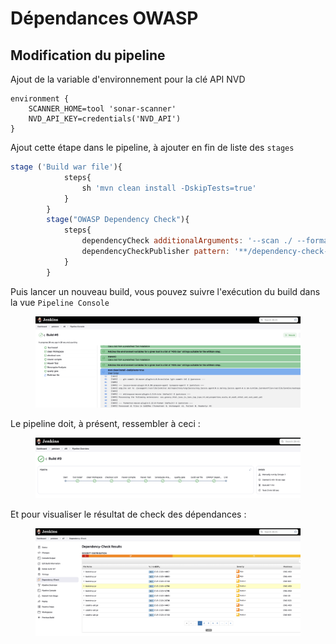 # Dépendances OWASP

## Modification du pipeline

Ajout de la variable d'environnement pour la clé API NVD

```
environment {
    SCANNER_HOME=tool 'sonar-scanner'
    NVD_API_KEY=credentials('NVD_API')
}
```

Ajout cette étape dans le pipeline, à ajouter en fin de liste des `stages`

```javascript
stage ('Build war file'){
            steps{
                sh 'mvn clean install -DskipTests=true'
            }
        }
        stage("OWASP Dependency Check"){
            steps{
                dependencyCheck additionalArguments: '--scan ./ --format XML --nvdApiKey $NVD_API_KEY', odcInstallation: 'DP-Check'
                dependencyCheckPublisher pattern: '**/dependency-check-report.xml'
            }
        }
```

Puis lancer un nouveau build, vous pouvez suivre l'exécution du build dans la vue `Pipeline Console`

<figure><img src="../../.gitbook/assets/image (8).png" alt=""><figcaption></figcaption></figure>

Le pipeline doit, à présent, ressembler à ceci :

<figure><img src="../../.gitbook/assets/image (38).png" alt=""><figcaption></figcaption></figure>

Et pour visualiser le résultat de check des dépendances :

<figure><img src="../../.gitbook/assets/image (9).png" alt=""><figcaption></figcaption></figure>
